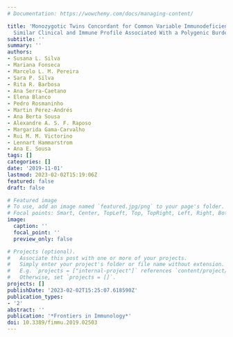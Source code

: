 ```yaml
---
# Documentation: https://wowchemy.com/docs/managing-content/

title: 'Monozygotic Twins Concordant for Common Variable Immunodeficiency: Strikingly
  Similar Clinical and Immune Profile Associated With a Polygenic Burden'
subtitle: ''
summary: ''
authors:
- Susana L. Silva
- Mariana Fonseca
- Marcelo L. M. Pereira
- Sara P. Silva
- Rita R. Barbosa
- Ana Serra-Caetano
- Elena Blanco
- Pedro Rosmaninho
- Martin Pérez-Andrés
- Ana Berta Sousa
- Alexandre A. S. F. Raposo
- Margarida Gama-Carvalho
- Rui M. M. Victorino
- Lennart Hammarstrom
- Ana E. Sousa
tags: []
categories: []
date: '2019-11-01'
lastmod: 2023-02-02T15:19:06Z
featured: false
draft: false

# Featured image
# To use, add an image named `featured.jpg/png` to your page's folder.
# Focal points: Smart, Center, TopLeft, Top, TopRight, Left, Right, BottomLeft, Bottom, BottomRight.
image:
  caption: ''
  focal_point: ''
  preview_only: false

# Projects (optional).
#   Associate this post with one or more of your projects.
#   Simply enter your project's folder or file name without extension.
#   E.g. `projects = ["internal-project"]` references `content/project/deep-learning/index.md`.
#   Otherwise, set `projects = []`.
projects: []
publishDate: '2023-02-02T15:25:07.618590Z'
publication_types:
- '2'
abstract: ''
publication: '*Frontiers in Immunology*'
doi: 10.3389/fimmu.2019.02503
---
```

